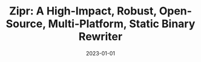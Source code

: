 ---
title: "Zipr: A High-Impact, Robust, Open-Source, Multi-Platform, Static Binary Rewriter"
date: 2023-01-01
venue: ""
paperurl: https://doi.org/10.48550/ARXIV.2312.00714
authors: "Jason D Hiser, Anh NguyenTuong and Jack W Davidson"
---
